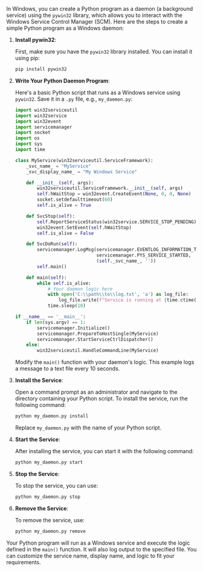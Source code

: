 In Windows, you can create a Python program as a daemon (a background service) using the `pywin32` library, which allows you to interact with the Windows Service Control Manager (SCM). Here are the steps to create a simple Python program as a Windows daemon:

1. **Install pywin32**:

   First, make sure you have the `pywin32` library installed. You can install it using pip:

   ```bash
   pip install pywin32
   ```

2. **Write Your Python Daemon Program**:

   Here's a basic Python script that runs as a Windows service using `pywin32`. Save it in a `.py` file, e.g., `my_daemon.py`:

   ```python
   import win32serviceutil
   import win32service
   import win32event
   import servicemanager
   import socket
   import os
   import sys
   import time

   class MyService(win32serviceutil.ServiceFramework):
       _svc_name_ = "MyService"
       _svc_display_name_ = "My Windows Service"

       def __init__(self, args):
           win32serviceutil.ServiceFramework.__init__(self, args)
           self.hWaitStop = win32event.CreateEvent(None, 0, 0, None)
           socket.setdefaulttimeout(60)
           self.is_alive = True

       def SvcStop(self):
           self.ReportServiceStatus(win32service.SERVICE_STOP_PENDING)
           win32event.SetEvent(self.hWaitStop)
           self.is_alive = False

       def SvcDoRun(self):
           servicemanager.LogMsg(servicemanager.EVENTLOG_INFORMATION_TYPE,
                                 servicemanager.PYS_SERVICE_STARTED,
                                 (self._svc_name_, ''))
           self.main()

       def main(self):
           while self.is_alive:
               # Your daemon logic here
               with open('C:\\path\\to\\log.txt', 'a') as log_file:
                   log_file.write(f"Service is running at {time.ctime()}\n")
               time.sleep(10)

   if __name__ == '__main__':
       if len(sys.argv) == 1:
           servicemanager.Initialize()
           servicemanager.PrepareToHostSingle(MyService)
           servicemanager.StartServiceCtrlDispatcher()
       else:
           win32serviceutil.HandleCommandLine(MyService)
   ```

   Modify the `main()` function with your daemon's logic. This example logs a message to a text file every 10 seconds.

3. **Install the Service**:

   Open a command prompt as an administrator and navigate to the directory containing your Python script. To install the service, run the following command:

   ```bash
   python my_daemon.py install
   ```

   Replace `my_daemon.py` with the name of your Python script.

4. **Start the Service**:

   After installing the service, you can start it with the following command:

   ```bash
   python my_daemon.py start
   ```

5. **Stop the Service**:

   To stop the service, you can use:

   ```bash
   python my_daemon.py stop
   ```

6. **Remove the Service**:

   To remove the service, use:

   ```bash
   python my_daemon.py remove
   ```

Your Python program will run as a Windows service and execute the logic defined in the `main()` function. It will also log output to the specified file. You can customize the service name, display name, and logic to fit your requirements.
